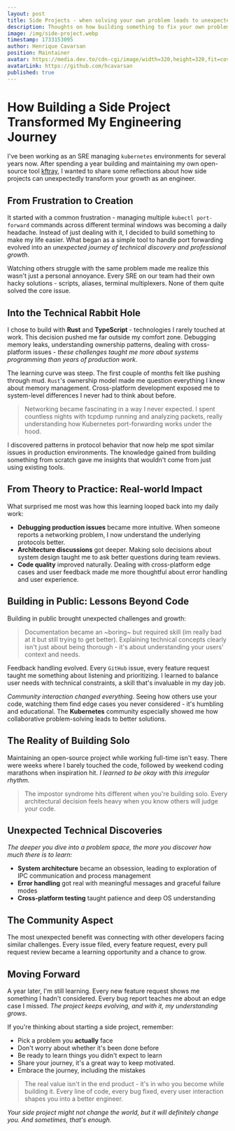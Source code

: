```yaml
---
layout: post
title: Side Projects - when solving your own problem leads to unexpected growth
description: Thoughts on how building something to fix your own problems can grow your technical skills & perspective
image: /img/side-project.webp
timestamp: 1733153095
author: Henrique Cavarsan
position: Maintainer
avatar: https://media.dev.to/cdn-cgi/image/width=320,height=320,fit=cover,gravity=auto,format=auto/https%3A%2F%2Fdev-to-uploads.s3.amazonaws.com%2Fuploads%2Fuser%2Fprofile_image%2F1243406%2F70a23663-0e74-428f-9f28-9e83c6178188.jpeg
avatarLink: https://github.com/hcavarsan
published: true
---
```



# How Building a Side Project Transformed My Engineering Journey

I've been working as an SRE managing `kubernetes` environments for several years now. After spending a year building and maintaining my own open-source tool [kftray](https://github.com/hcavarsan/kftray), I wanted to share some reflections about how side projects can unexpectedly transform your growth as an engineer.

## From Frustration to Creation

It started with a common frustration - managing multiple `kubectl port-forward` commands across different terminal windows was becoming a daily headache. Instead of just dealing with it, I decided to build something to make my life easier. What began as a simple tool to handle port forwarding evolved into an *unexpected journey of technical discovery and professional growth*.

Watching others struggle with the same problem made me realize this wasn't just a personal annoyance. Every SRE on our team had their own hacky solutions - scripts, aliases, terminal multiplexers. None of them quite solved the core issue.

## Into the Technical Rabbit Hole

I chose to build with **Rust** and **TypeScript** - technologies I rarely touched at work. This decision pushed me far outside my comfort zone. Debugging memory leaks, understanding ownership patterns, dealing with cross-platform issues - *these challenges taught me more about systems programming than years of production work*.

The learning curve was steep. The first couple of months felt like pushing through mud. `Rust`'s ownership model made me question everything I knew about memory management. Cross-platform development exposed me to system-level differences I never had to think about before.

> Networking became fascinating in a way I never expected. I spent countless nights with tcpdump running and analyzing packets, really understanding how Kubernetes port-forwarding works under the hood.

I discovered patterns in protocol behavior that now help me spot similar issues in production environments. The knowledge gained from building something from scratch gave me insights that wouldn't come from just using existing tools.

## From Theory to Practice: Real-world Impact

What surprised me most was how this learning looped back into my daily work:

- **Debugging production issues** became more intuitive. When someone reports a networking problem, I now understand the underlying protocols better.
- **Architecture discussions** got deeper. Making solo decisions about system design taught me to ask better questions during team reviews.
- **Code quality** improved naturally. Dealing with cross-platform edge cases and user feedback made me more thoughtful about error handling and user experience.

## Building in Public: Lessons Beyond Code

Building in public brought unexpected challenges and growth:

> Documentation became an ~boring~ but required skill (im really bad at it but still trying to get better). Explaining technical concepts clearly isn't just about being thorough - it's about understanding your users' context and needs.

Feedback handling evolved. Every `GitHub` issue, every feature request taught me something about listening and prioritizing. I learned to balance user needs with technical constraints, a skill that's invaluable in my day job.

*Community interaction changed everything*. Seeing how others use your code, watching them find edge cases you never considered - it's humbling and educational. The **Kubernetes** community especially showed me how collaborative problem-solving leads to better solutions.

## The Reality of Building Solo

Maintaining an open-source project while working full-time isn't easy. There were weeks where I barely touched the code, followed by weekend coding marathons when inspiration hit. *I learned to be okay with this irregular rhythm*.

> The impostor syndrome hits different when you're building solo. Every architectural decision feels heavy when you know others will judge your code.

## Unexpected Technical Discoveries

*The deeper you dive into a problem space, the more you discover how much there is to learn:*

- **System architecture** became an obsession, leading to exploration of IPC communication and process management
- **Error handling** got real with meaningful messages and graceful failure modes
- **Cross-platform testing** taught patience and deep OS understanding


## The Community Aspect

The most unexpected benefit was connecting with other developers facing similar challenges. Every issue filed, every feature request, every pull request review became a learning opportunity and a chance to grow.

## Moving Forward

A year later, I'm still learning. Every new feature request shows me something I hadn't considered. Every bug report teaches me about an edge case I missed. *The project keeps evolving, and with it, my understanding grows*.

If you're thinking about starting a side project, remember:
- Pick a problem you **actually** face
- Don't worry about whether it's been done before
- Be ready to learn things you didn't expect to learn
- Share your journey, it's a great way to keep motivated.
- Embrace the journey, including the mistakes

> The real value isn't in the end product - it's in who you become while building it. Every line of code, every bug fixed, every user interaction shapes you into a better engineer.

*Your side project might not change the world, but it will definitely change you. And sometimes, that's enough.*
